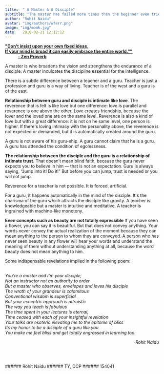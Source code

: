 ```yaml
---
title:  " A Master & A Disciple"
subtitle: "The master has failed more times than the beginner even tried."
author: "Rohit Naidu"
avatar: "img/authors/wferr.png"
image: "img/monk.jpg"
date:   2018-02-21 12:12:12
---
```


**<u>"Don't insist upon your own fixed ideas.<br/>
 If your mind is broad it can easily embrace the entire world.""</u>**<br/>
&emsp;&emsp;&emsp;**<u>- Zen Proverb</u>**	

A master is who broadens the vision and strengthens the endurance of a disciple. A master inculcates the discipline essential for the intelligence.

There is a subtle difference between a teacher and a guru. Teacher is just a profession and guru is a way of living. Teacher is of the west and a guru is of the east. 

**Relationship between guru and disciple is intimate like love**. The reverence that is felt is like love but one difference: love is parallel and reverence is one above the other. Love creates friendship, because the lover and the loved one are on the same level. Reverence is also a kind of love but with a great difference: it is not on he same level, one person is higher. If there's loving intimacy with the personality above, the reverence is not expected or demanded, but it is automatically created around the guru.

A guru is not aware of his guru-ship. A guru cannot claim that he is a guru. A guru has attended the condition of egolessness. 

**The relationship between the disciple and the guru is a relationship of intimate trust.** That doesn’t mean blind faith, because the guru never expects you to believe in him — that is not an expectation.  Guru is always saying, “Jump into it! Do it!” But before you can jump, trust is needed or you will not jump. 

Reverence for a teacher is not possible. It is forced, artificial.

For a guru, it happens automatically in the mind of the disciple. It's the charisma of the guru which attracts the disciple like gravity. A teacher is knowledgeable but a master is intuitive and meditative. A teacher is ingrained with machine-like monotony. 

**Even concepts such as beauty are not totally expressible** 
If you have seen a flower, you can say it is beautiful. But that does not convey anything. Your words never convey the actual realization of the moment because they can mean anything to the person to whom they are conveyed. A person who has never seen beauty in any flower will hear your words and understand the meaning of them without understanding anything at all, because the word beauty does not mean anything to him.

Some indispensable revelations implied in the following poem:

<p style = "font-family: Baskerville font-size: 24px">
<br/>
<i>You're a master and I'm your disciple,</i><br/>
<i>Not an instructor not an authority to order</i><br/>
<i>But a master who observes, envelopes and loves his disciple</i><br/>
<i>The wrath of your grandeur is calamitous</i><br/>
<i>Conventional wisdom is superficial</i><br/>
<i>But your eccentric approach is altruistic</i> <br/>
<i>The way you teach is fabulous</i> <br/>
<i>The time spent in your lectures is eternal,</i><br/>
<i>Time ceased with each of your insightful revelation</i><br/>
<i>Your talks are esoteric elevating me to the epitome of bliss</i><br/>
<i>Its my honor to be a disciple of a guru like you.</i> <br/>
<i>You make me feel bliss and get totally engrossed in learning too.</i><br/>
<i><p align="right">-Rohit Naidu</p></i><br/>
</p>


<br>
###### Rohit Naidu
###### TY, DCP
###### 154041